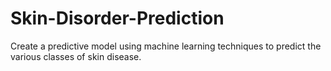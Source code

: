 # Skin-Disorder-Prediction
Create a predictive model using machine learning techniques to predict the various classes of skin disease.
